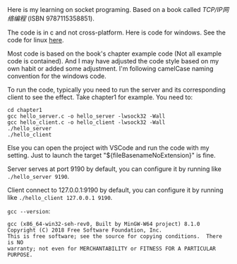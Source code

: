 Here is my learning on socket programing. Based on a book called *TCP/IP网络编程* (ISBN 9787115358851).

The code is in c and not cross-platform. Here is code for windows. See the code for linux [here](https://github.com/plerks/socket-programing-linux).

Most code is based on the book's chapter example code (Not all example code is contained). And I may have adjusted the code style based on my own habit or added some adjustment. I'm following camelCase naming convention for the windows code.

To run the code, typically you need to run the server and its corresponding client to see the effect. Take chapter1 for example. You need to:
```
cd chapter1
gcc hello_server.c -o hello_server -lwsock32 -Wall
gcc hello_client.c -o hello_client -lwsock32 -Wall
./hello_server
./hello_client
```
Else you can open the project with VSCode and run the code with my setting. Just to launch the target "${fileBasenameNoExtension}" is fine.

Server serves at port 9190 by default, you can configure it by running like `./hello_server 9190`.

Client connect to 127.0.0.1:9190 by default, you can configure it by running like `./hello_client 127.0.0.1 9190`.

`gcc --version`:
```
gcc (x86_64-win32-seh-rev0, Built by MinGW-W64 project) 8.1.0
Copyright (C) 2018 Free Software Foundation, Inc.
This is free software; see the source for copying conditions.  There is NO
warranty; not even for MERCHANTABILITY or FITNESS FOR A PARTICULAR PURPOSE.
```